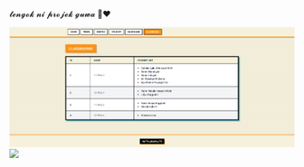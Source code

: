 𝓽𝓮𝓷𝓰𝓸𝓴 𝓷𝓲 𝓹𝓻𝓸𝓳𝓮𝓴 𝓰𝓾𝔀𝓪 👅❤️

![Thumbanil](Screenshot%202025-10-01%20121241.png)
![](https://media1.tenor.com/m/9--p7VrCVgoAAAAC/umamusume-satono-diamond.gif)

